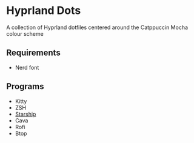 # Hyprland Dots
A collection of Hyprland dotfiles centered around the Catppuccin Mocha colour scheme

## Requirements
- Nerd font

## Programs
- Kitty
- ZSH
- [Starship](https://starship.rs/)
- Cava
- Rofi
- Btop
